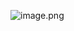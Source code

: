  ![image.png](attachment:f55dee09-a628-427c-8ad9-33459e8f9c15:cd35f6e5-0b22-40f2-8949-3d2c5c9ea82a.png) 
